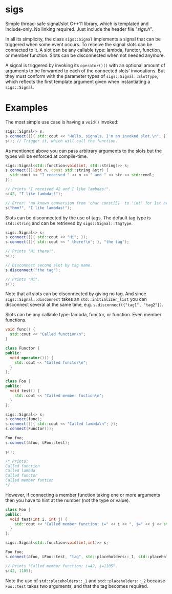 # sigs
Simple thread-safe signal/slot C++11 library, which is templated and include-only. No linking required. Just include the header file "*sigs.h*".

In all its simplicity, the class `sigs::Signal` implements a signal that can be triggered when some event occurs. To receive the signal slots can be connected to it. A slot can be any callable type: lambda, functor, function, or member function. Slots can be disconnected when not needed anymore.

A signal is triggered by invoking its `operator()()` with an optional amount of arguments to be forwarded to each of the connected slots' invocations. But they must conform with the parameter types of `sigs::Signal::SlotType`, which reflects the first template argument given when instantiating a `sigs::Signal`.

# Examples
The most simple use case is having a `void()` invoked:

```c++
sigs::Signal<> s;
s.connect([]{ std::cout << "Hello, signals. I'm an invoked slot.\n"; });
s(); // Trigger it, which will call the function.
```

As mentioned above you can pass arbitrary arguments to the slots but the types will be enforced at compile-time.

```c++
sigs::Signal<std::function<void(int, std::string)>> s;
s.connect([](int n, const std::string &str) {
  std::cout << "I received " << n << " and " << str << std::endl;
});

// Prints "I received 42 and I like lambdas!".
s(42, "I like lambdas!");

// Error! "no known conversion from 'char const[5]' to 'int' for 1st argument".
s("hmm?", "I like lambdas!");
```

Slots can be disconnected by the use of tags. The default tag type is `std::string` and can be retrieved by `sigs::Signal::TagType`.

```c++
sigs::Signal<> s;
s.connect([]{ std::cout << "Hi"; });
s.connect([]{ std::cout << " there!\n"; }, "the tag");

// Prints "Hi there!".
s();

// Disconnect second slot by tag name.
s.disconnect("the tag");

// Prints "Hi".
s();
```

Note that all slots can be disconnected by giving no tag. And since `sigs::Signal::disconnect` takes an `std::initializer_list` you can disconnect several at the same time, e.g. `s.disconnect({"tag1", "tag2"})`.

Slots can be any callable type: lambda, functor, or function. Even member functions.

```c++
void func() {
  std::cout << "Called function\n";
}

class Functor {
public:
  void operator()() {
    std::cout << "Called functor\n";
  }
};

class Foo {
public:
  void test() {
    std::cout << "Called member fuction\n";
  }
};

sigs::Signal<> s;
s.connect(func);
s.connect([]{ std::cout << "Called lambda\n"; });
s.connect(Functor());

Foo foo;
s.connect(&foo, &Foo::test);

s();

/* Prints:
Called function
Called lambda
Called functor
Called member funtion
*/
```

However, if connecting a member function taking one or more arguments then you have to hint at the number (not the type or value).

```c++
class Foo {
public:
  void test(int i, int j) {
    std::cout << "Called member function: i=" << i << ", j=" << j << std::endl;
  }
};

sigs::Signal<std::function<void(int,int)>> s;

Foo foo;
s.connect(&foo, &Foo::test, "tag", std::placeholders::_1, std::placeholders::_2);

// Prints "Called member function: i=42, j=1105".
s(42, 1105);
```

Note the use of `std::placeholders::_1` and `std::placeholders::_2` because `Foo::test` takes two arguments, and that the tag becomes required.
